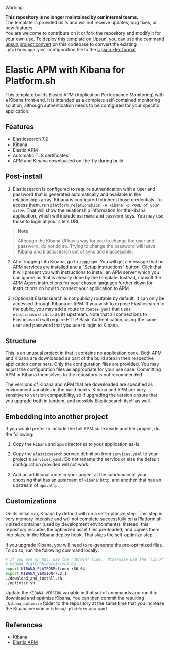 > [!WARNING]
> **This repository is no longer maintained by our internal teams.**  
> The template is provided *as is* and will not receive updates, bug fixes, or new features.  
> You are welcome to contribute on it or fork the repository and modify it for your own use.
> To deploy this template on [Upsun](https://www.upsun.com), you can use the command [upsun project:convert](https://docs.upsun.com/administration/cli/reference.html#projectconvert)
> on this codebase to convert the existing `.platform.app.yaml` configuration file to the [Upsun Flex format](https://docs.upsun.com/create-apps/app-reference/single-runtime-image.html).

# Elastic APM with Kibana for Platform.sh

This template builds Elastic APM (Application Performance Monitoring) with a Kibana front-end.  It is intended as a complete self-contained monitoring solution, although authentication needs to be configured for your specific application.

## Features

* Elasticsearch 7.2
* Kibana
* Elastic APM
* Automatic TLS certificates
* APM and Kibana downloaded on-the-fly during build

## Post-install

1. Elasticsearch is configured to require authentication with a user and password that is generated automatically and available in the relationships array.  Kibana is configured to inherit those credentials.  To access them, run `platform relationships -A kibana -p <URL of your site>`.  That will show the relationship information for the kibana application, which will include `username` and `password` keys.  You may use those to login at your site's URL.

> **Note**
>
> Although the Kibana UI has a way for you to change the user and password, do not do so.  Trying to change the password will leave Kibana and Elasticsearch out of sync and inaccessible.

2. After logging into Kibana, go to `/app/apm`.  You will get a message that no APM services are installed and a "Setup instructions" button.  Click that.  It will present you with instructions to install an APM server which you can ignore as that is already done by the template.  Instead, consult the APM Agent instructions for your chosen language further down for instructions on how to connect your application to APM.

3. (Optional) Elasticsearch is not publicly routable by default.  It can only be accessed through Kibana or APM.  If you wish to expose Elasticsearch to the public, you may add a route to `routes.yaml` that uses `elasticsearch:http` as its upstream.  Note that all connections to Elasticsearch will require HTTP Basic Authentication, using the same user and password that you use to login to Kibana.

## Structure

This is an unusual project in that it contains no application code.  Both APM and Kibana are downloaded as part of the build step in their respective application containers.  Only the configuration files are provided.  You may adjust the configuration files as appropriate for your use case.  Committing APM or Kibana themselves to the repository is not recommended.

The versions of Kibana and APM that are downloaded are specified as environment variables in the build hooks.  Kibana and APM are very sensitive to version compatibility, so if upgrading the version ensure that you upgrade both in tandem, and possibly Elasticsearch itself as well.

## Embedding into another project

If you would prefer to include the full APM suite inside another project, do the following:

1. Copy the `kibana` and `apm` directories to your application as-is.

2. Copy the `elasticsearch` service definition from `services.yaml` to your project's `services.yaml`.  Do not rename the service or else the default configuration provided will not work.

3. Add an additional route in your project at the subdomain of your choosing that has an upstream of `kibana:http`, and another that has an upstream of `apm:http`.

## Customizations

On its initial run, Kibana by default will run a self-optimize step.  This step is very memory intensive and will not complete successfully on a Platform.sh `S` sized container (used by development environments).  Instead, this repository includes the optimized asset files pre-loaded, and copies them into place in the Kibana deploy hook.  That skips the self-optimize step.

If you upgrade Kibana, you will need to re-generate the pre-optimized files.  To do so, run the following command locally:

```bash
# If you are on Mac, use the "darwin" line.  Otherwise use the "linux" line.
# KIBANA_PLATFORM=darwin-x86_64
export KIBANA_PLATFORM=linux-x86_64
export KIBANA_VERSION=7.2.1
./download_and_install.sh
./optimize.sh
```

Update the `KIBANA_VERSION` variable in that set of commands and run it to download and optimize Kibana.  You can then commit the resulting `_kibana_optimize` folder to the repository at the same time that you increase the Kibana version in `kibana/.platform.app.yaml`.

## References

* [Kibana](https://www.elastic.co/products/kibana)
* [Elastic APM](https://www.elastic.co/products/apm)
